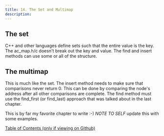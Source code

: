 ```yaml
---
title: 14. The Set and Multimap
description:
---
```


## The set

C++ and other languages define sets such that the entire value is the key.  The ac\_map.h/c doesn't break out the key and value.  The find and insert methods can use some or all of the structure.  

## The multimap

This is much like the set.  The insert method needs to make sure that comparisons never return 0.  This can be done by comparing the node's address after all other comparisons are complete.  The find method must use the find\_first (or find\_last) approach that was talked about in the last chapter.

This is by far my favorite chapter to write :-)  *NOTE TO SELF* update this with some examples.

[Table of Contents (only if viewing on Github)](../../../README.md)
